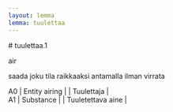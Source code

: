 ```yaml
---
layout: lemma
lemma: tuulettaa
---
```


<div class="sense">
# <span class="sensename">tuulettaa.1</span>

<span class="description">air</span>

<span class="description">saada joku tila raikkaaksi antamalla ilman virrata</span>

A0 | Entity airing |   | Tuulettaja |  
A1 | Substance |   | Tuuletettava aine |  

</div>

